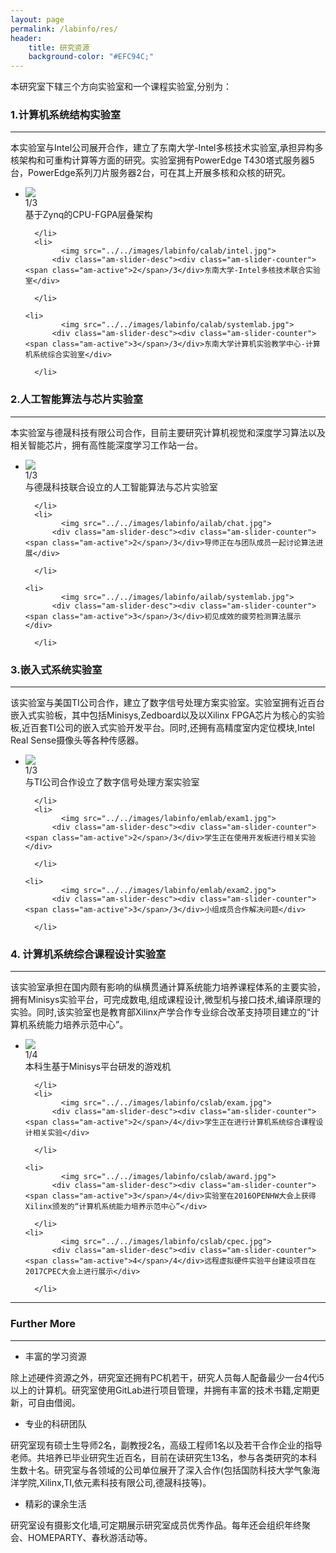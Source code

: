 ```yaml
---
layout: page
permalink: /labinfo/res/
header:
    title: 研究资源
    background-color: "#EFC94C;"
---
```


本研究室下辖三个方向实验室和一个课程实验室,分别为：   

### 1.计算机系统结构实验室             

---

本实验室与Intel公司展开合作，建立了东南大学-Intel多核技术实验室,承担异构多核架构和可重构计算等方面的研究。实验室拥有PowerEdge T430塔式服务器5台，PowerEdge系列刀片服务器2台，可在其上开展多核和众核的研究。

  <div data-am-widget="slider" class="am-slider am-slider-c3" data-am-slider='{&quot;controlNav&quot;:false}' >
  <ul class="am-slides">
      <li>
        	<img src="../../images/labinfo/calab/zynq.jpg">
          <div class="am-slider-desc"><div class="am-slider-counter"><span class="am-active">1</span>/3</div>基于Zynq的CPU-FGPA层叠架构</div>
         
      </li>
      <li>
        	<img src="../../images/labinfo/calab/intel.jpg">
          <div class="am-slider-desc"><div class="am-slider-counter"><span class="am-active">2</span>/3</div>东南大学-Intel多核技术联合实验室</div>
         
      </li>
      
	<li>
        	<img src="../../images/labinfo/calab/systemlab.jpg">
          <div class="am-slider-desc"><div class="am-slider-counter"><span class="am-active">3</span>/3</div>东南大学计算机实验教学中心-计算机系统综合实验室</div>
         
      </li>
  </ul>
</div>

### 2.人工智能算法与芯片实验室

---

本实验室与德晟科技有限公司合作，目前主要研究计算机视觉和深度学习算法以及相关智能芯片，拥有高性能深度学习工作站一台。

  <div data-am-widget="slider" class="am-slider am-slider-c3" data-am-slider='{&quot;controlNav&quot;:false}' >
  <ul class="am-slides">
      <li>
        	<img src="../../images/labinfo/ailab/name.jpg">
          <div class="am-slider-desc"><div class="am-slider-counter"><span class="am-active">1</span>/3</div>与德晟科技联合设立的人工智能算法与芯片实验室</div>
         
      </li>
      <li>
        	<img src="../../images/labinfo/ailab/chat.jpg">
          <div class="am-slider-desc"><div class="am-slider-counter"><span class="am-active">2</span>/3</div>导师正在与团队成员一起讨论算法进展</div>
         
      </li>
      
	<li>
        	<img src="../../images/labinfo/ailab/systemlab.jpg">
          <div class="am-slider-desc"><div class="am-slider-counter"><span class="am-active">3</span>/3</div>初见成效的疲劳检测算法展示</div>
         
      </li>
  </ul>
</div>

### 3.嵌入式系统实验室

---

该实验室与美国TI公司合作，建立了数字信号处理方案实验室。实验室拥有近百台嵌入式实验板，其中包括Minisys,Zedboard以及以Xilinx FPGA芯片为核心的实验板,近百套TI公司的嵌入式实验开发平台。同时,还拥有高精度室内定位模块,Intel Real Sense摄像头等各种传感器。

  <div data-am-widget="slider" class="am-slider am-slider-c3" data-am-slider='{&quot;controlNav&quot;:false}' >
  <ul class="am-slides">
      <li>
        	<img src="../../images/labinfo/emlab/SEU_TI.jpg">
          <div class="am-slider-desc"><div class="am-slider-counter"><span class="am-active">1</span>/3</div>与TI公司合作设立了数字信号处理方案实验室</div>
         
      </li>
      <li>
        	<img src="../../images/labinfo/emlab/exam1.jpg">
          <div class="am-slider-desc"><div class="am-slider-counter"><span class="am-active">2</span>/3</div>学生正在使用开发板进行相关实验</div>
         
      </li>
      
	<li>
        	<img src="../../images/labinfo/emlab/exam2.jpg">
          <div class="am-slider-desc"><div class="am-slider-counter"><span class="am-active">3</span>/3</div>小组成员合作解决问题</div>
         
      </li>
  </ul>
</div>

### 4. 计算机系统综合课程设计实验室

---

该实验室承担在国内颇有影响的纵横贯通计算系统能力培养课程体系的主要实验，拥有Minisys实验平台，可完成数电,组成课程设计,微型机与接口技术,编译原理的实验。同时,该实验室也是教育部Xilinx产学合作专业综合改革支持项目建立的“计算机系统能力培养示范中心”。

<div data-am-widget="slider" class="am-slider am-slider-c3" data-am-slider='{&quot;controlNav&quot;:false}' >
  <ul class="am-slides">
      <li>
        	<img src="../../images/labinfo/cslab/minisys.jpg">
          <div class="am-slider-desc"><div class="am-slider-counter"><span class="am-active">1</span>/4</div>本科生基于Minisys平台研发的游戏机</div>
         
      </li>
      <li>
        	<img src="../../images/labinfo/cslab/exam.jpg">
          <div class="am-slider-desc"><div class="am-slider-counter"><span class="am-active">2</span>/4</div>学生正在进行计算机系统综合课程设计相关实验</div>
         
      </li>
      
	<li>
        	<img src="../../images/labinfo/cslab/award.jpg">
          <div class="am-slider-desc"><div class="am-slider-counter"><span class="am-active">3</span>/4</div>实验室在2016OPENHW大会上获得Xilinx颁发的“计算机系统能力培养示范中心”</div>
         
      </li>
	<li>
        	<img src="../../images/labinfo/cslab/cpec.jpg">
          <div class="am-slider-desc"><div class="am-slider-counter"><span class="am-active">4</span>/4</div>远程虚拟硬件实验平台建设项目在2017CPEC大会上进行展示</div>
         
      </li>
  </ul>
</div>

---

### Further More

---

* 丰富的学习资源	

除上述硬件资源之外，研究室还拥有PC机若干，研究人员每人配备最少一台4代i5以上的计算机。研究室使用GitLab进行项目管理，并拥有丰富的技术书籍,定期更新，可自由借阅。

* 专业的科研团队

研究室现有硕士生导师2名，副教授2名，高级工程师1名以及若干合作企业的指导老师。共培养已毕业研究生近百名，目前在读研究生13名，参与各类研究的本科生数十名。研究室与各领域的公司单位展开了深入合作(包括国防科技大学气象海洋学院,Xilinx,TI,依元素科技有限公司,德晟科技等)。

* 精彩的课余生活

研究室设有摄影文化墙,可定期展示研究室成员优秀作品。每年还会组织年终聚会、HOMEPARTY、春秋游活动等。





